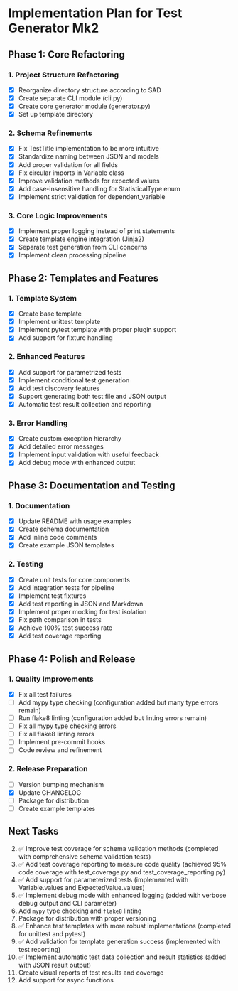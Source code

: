 # Implementation Plan for Test Generator Mk2

## Phase 1: Core Refactoring

### 1. Project Structure Refactoring
- [x] Reorganize directory structure according to SAD
- [x] Create separate CLI module (cli.py)
- [x] Create core generator module (generator.py)
- [x] Set up template directory

### 2. Schema Refinements
- [x] Fix TestTitle implementation to be more intuitive
- [x] Standardize naming between JSON and models
- [x] Add proper validation for all fields
- [x] Fix circular imports in Variable class
- [x] Improve validation methods for expected values
- [x] Add case-insensitive handling for StatisticalType enum
- [x] Implement strict validation for dependent_variable

### 3. Core Logic Improvements
- [x] Implement proper logging instead of print statements
- [x] Create template engine integration (Jinja2)
- [x] Separate test generation from CLI concerns
- [x] Implement clean processing pipeline

## Phase 2: Templates and Features

### 1. Template System
- [x] Create base template
- [x] Implement unittest template
- [x] Implement pytest template with proper plugin support
- [x] Add support for fixture handling

### 2. Enhanced Features
- [x] Add support for parametrized tests
- [x] Implement conditional test generation
- [x] Add test discovery features
- [x] Support generating both test file and JSON output
- [x] Automatic test result collection and reporting

### 3. Error Handling
- [x] Create custom exception hierarchy
- [x] Add detailed error messages
- [x] Implement input validation with useful feedback
- [x] Add debug mode with enhanced output

## Phase 3: Documentation and Testing

### 1. Documentation
- [x] Update README with usage examples
- [x] Create schema documentation
- [x] Add inline code comments
- [x] Create example JSON templates

### 2. Testing
- [x] Create unit tests for core components
- [x] Add integration tests for pipeline
- [x] Implement test fixtures
- [x] Add test reporting in JSON and Markdown
- [x] Implement proper mocking for test isolation
- [x] Fix path comparison in tests
- [x] Achieve 100% test success rate
- [x] Add test coverage reporting

## Phase 4: Polish and Release

### 1. Quality Improvements
- [x] Fix all test failures
- [ ] Add mypy type checking (configuration added but many type errors remain)
- [ ] Run flake8 linting (configuration added but linting errors remain)
- [ ] Fix all mypy type checking errors
- [ ] Fix all flake8 linting errors
- [ ] Implement pre-commit hooks
- [ ] Code review and refinement

### 2. Release Preparation
- [ ] Version bumping mechanism
- [x] Update CHANGELOG
- [ ] Package for distribution
- [ ] Create example templates

## Next Tasks

2. ✅ Improve test coverage for schema validation methods (completed with comprehensive schema validation tests)
3. ✅ Add test coverage reporting to measure code quality (achieved 95% code coverage with test_coverage.py and test_coverage_reporting.py)
4. ✅ Add support for parameterized tests (implemented with Variable.values and ExpectedValue.values)
5. ✅ Implement debug mode with enhanced logging (added with verbose debug output and CLI parameter)
6. Add `mypy` type checking and `flake8` linting  
7. Package for distribution with proper versioning  
8. ✅ Enhance test templates with more robust implementations (completed for unittest and pytest)
9. ✅ Add validation for template generation success (implemented with test reporting)
10. ✅ Implement automatic test data collection and result statistics (added with JSON result output)
11. Create visual reports of test results and coverage  
12. Add support for async functions
